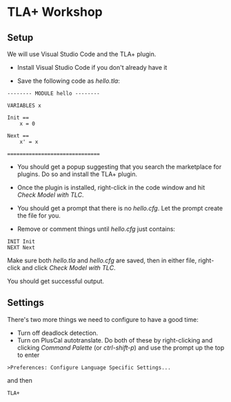 # TLA+ Workshop

## Setup

We will use Visual Studio Code and the TLA+ plugin.

* Install Visual Studio Code if you don't already have it

* Save the following code as _hello.tla_:

```tla
-------- MODULE hello --------

VARIABLES x

Init ==
    x = 0

Next ==
    x' = x

==============================
```

* You should get a popup suggesting that you search the marketplace for plugins.  Do so and install the TLA+ plugin.

* Once the plugin is installed, right-click in the code window and hit _Check Model with TLC_.

* You should get a prompt that there is no _hello.cfg_.  Let the prompt create the file for you.

* Remove or comment things until _hello.cfg_ just contains:
```tla
INIT Init
NEXT Next
```
Make sure both _hello.tla_ and _hello.cfg_ are saved, then in either file, right-click and click _Check Model with TLC_.

You should get successful output.

## Settings

There's two more things we need to configure to have a good time:
- Turn off deadlock detection.
- Turn on PlusCal autotranslate.
Do both of these by right-clicking and clicking _Command Palette_ (or _ctrl-shift-p_) and use the prompt up the top to enter
```
>Preferences: Configure Language Specific Settings...
```
and then
```
TLA+
```
